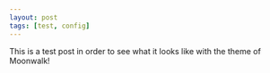 ```yaml
---
layout: post
tags: [test, config]
---
```


This is a test post in order to see what it looks like with the theme of Moonwalk!